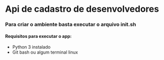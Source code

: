 # Api de cadastro de desenvolvedores

### Para criar o ambiente basta executar o arquivo init.sh 

#### Requisitos para executar o app: 

   * Python 3 instalado
   * Git bash ou algum terminal linux
